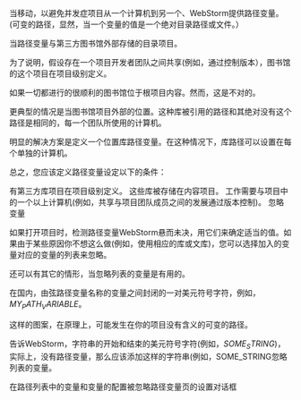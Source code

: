 当移动，以避免并发症项目从一个计算机到另一个、WebStorm提供路径变量。(可变的路径，显然，当一个变量的值是一个绝对目录路径或文件。）

当路径变量与第三方图书馆外部存储的目录项目。

为了说明，假设存在一个项目开发者团队之间共享(例如，通过控制版本），图书馆的这个项目在项目级别定义。

如果一切都进行的很顺利的图书馆位于根项目内容。然而，这是不对的。

更典型的情况是当图书馆项目外部的位置。这种库被引用的路径和其绝对没有这个路径是相同的，每一个团队所使用的计算机。

明显的解决方案是定义一个位置库路径变量。在这种情况下，库路径可以设置在每个单独的计算机。

总之，您应该定义路径变量设定以下的条件：

有第三方库项目在项目级别定义。
这些库被存储在内容项目。
工作需要与项目中的一个以上计算机(例如，共享与项目团队成员之间的发展通过版本控制)。
忽略变量

如果打开项目时，检测路径变量WebStorm悬而未决，用它们来确定适当的值。如果由于某些原因你不想这么做(例如，使用相应的库或文库)，您可以选择加入的变量对应的变量的列表来忽略。

还可以有其它的情形，当忽略列表的变量是有用的。

在国内，由弦路径变量名称的变量之间封闭的一对美元符号字符，例如，$MY_PATH_VARIABLE$。

这样的图案，在原理上，可能发生在你的项目没有含义的可变的路径。

告诉WebStorm，字符串的开始和结束的美元符号字符(例如，$SOME_STRING$)，实际上，没有路径变量，那么应该添加这样的字符串(例如，SOME_STRING忽略列表的变量。

在路径列表中的变量和变量的配置被忽略路径变量页的设置对话框
